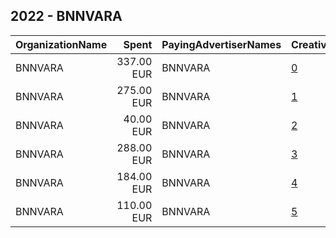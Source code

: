 ## 2022 - BNNVARA 
|OrganizationName|Spent|PayingAdvertiserNames|CreativeUrls|Impressions|Genders|AgeBrackets|CountryCodes|BillingAddresses|CandidateBallotInformation|
|:---|---:|:---|:---|---:|:---|:---|:---|:---|:---|
|BNNVARA|337.00 EUR|BNNVARA|[0](https://www.snap.com/political-ads/asset/85b1db5c29b3e9454fe4d81e24bfd71563cf214c98be93a29d3dc4cc8350c9da?mediaType=mp4)|269,419||18-34|netherlands|"Harderwijkerweg 141,Ermelo,3852AB,NL"||
|BNNVARA|275.00 EUR|BNNVARA|[1](https://www.snap.com/political-ads/asset/b330dbab9793e2d5dfc34112a2802b45a0971bf5c24f055c389b246945ded971?mediaType=mp4)|132,503||18-34|netherlands|"Harderwijkerweg 141,Ermelo,3852AB,NL"||
|BNNVARA|40.00 EUR|BNNVARA|[2](https://www.snap.com/political-ads/asset/dc524dbfe1d9402f95cf04d9863ead62810dcf93a5ce9a087861e7c13e7e18e8?mediaType=mp4)|9,832||18-35|netherlands|"Harderwijkerweg 141,Ermelo,3852AB,NL"||
|BNNVARA|288.00 EUR|BNNVARA|[3](https://www.snap.com/political-ads/asset/86975bd7e76d0be341b2d31979cee564658c678e5bf1194746b7cedc13b35951?mediaType=mp4)|162,925||18+|netherlands|"Harderwijkerweg 141,Ermelo,3852AB,NL"||
|BNNVARA|184.00 EUR|BNNVARA|[4](https://www.snap.com/political-ads/asset/e7b7a3d248b4ee85b7f07d1f92e261292210269db5d7742507705ee68584c566?mediaType=mp4)|36,628||18-35|netherlands|"Harderwijkerweg 141,Ermelo,3852AB,NL"||
|BNNVARA|110.00 EUR|BNNVARA|[5](https://www.snap.com/political-ads/asset/86975bd7e76d0be341b2d31979cee564658c678e5bf1194746b7cedc13b35951?mediaType=mp4)|49,723||18+|netherlands|"Harderwijkerweg 141,Ermelo,3852AB,NL"||
